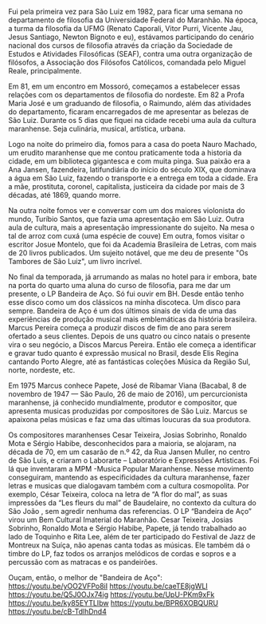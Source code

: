 Fui pela primeira vez para São Luiz em 1982, para ficar uma semana no departamento de filosofia da Universidade Federal do Maranhão. Na época, a turma da filosofia da UFMG (Renato Caporali, Vitor Purri, Vicente Jau, Jesus Santiago, Newton Bignoto e eu), estávamos participando do cenário nacional dos cursos de filosofia através da criação da Sociedade de Estudos e Atividades Filosóficas (SEAF), contra uma outra organização de filósofos, a Associação dos Filósofos Católicos, comandada pelo Miguel Reale, principalmente. 

Em 81, em um encontro em Mossoró, começamos a estabelecer essas relações com os departamentos de filosofia do nordeste. Em 82 a Profa Maria José e um graduando de filosofia, o Raimundo, além das atividades do departamento, ficaram encarregados de me apresentar as belezas de São Luiz. Durante os 5 dias que fiquei na cidade recebi uma aula da cultura maranhense. Seja culinária, musical, artística, urbana. 

Logo na noite do primeiro dia, fomos para a casa do poeta Nauro Machado, um erudito maranhense que me contou praticamente toda a historia da cidade, em um biblioteca gigantesca e com muita pinga. Sua paixão era a Ana Jansen, fazendeira, latifundiária do início do século XIX, que dominava a água em São Luiz, fazendo o transporte e a entrega em toda a cidade. Era a mãe, prostituta, coronel, capitalista, justiceira da cidade por mais de 3 décadas, até 1869, quando morre. 

Na outra noite fomos ver e conversar com um dos maiores violonista do mundo, Turíbio Santos, que fazia uma apresentação em São Luiz. Outra aula de cultura, mais a apresentação impressionante do sujeito. Na mesa o tal de arroz com cuxá (uma espécie de couve) Em outra, fomos visitar o escritor Josue Montelo, que foi da Academia Brasileira de Letras, com mais de 20 livros publicados. Um sujeito notável, que me deu de presente "Os Tambores de São Luiz", um livro incrível. 

No final da temporada, já arrumando as malas no hotel para ir embora, bate na porta do quarto uma aluna do curso de filosofia,  para me dar um presente, o LP Bandeira de Aço. Só fui ouvir em BH. Desde então tenho esse disco como um dos clássicos na minha discoteca. Um disco para sempre. 
Bandeira de Aço é um dos últimos sinais de vida de uma das experiências de produção musical mais emblemáticas da história brasileira. Marcus Pereira começa a produzir discos de fim de ano para serem ofertado a seus clientes. Depois de uns quatro ou cinco natais o presente vira o seu negócio, a Discos Marcus Pereira. Então ele começa a identificar e gravar tudo quanto é expressão musical no Brasil, desde Elis Regina cantando Porto Alegre, até as fantásticas coleções Música da Região Sul, norte, nordeste, etc. 

Em 1975 Marcus conhece Papete, José de Ribamar Viana (Bacabal, 8 de novembro de 1947 — São Paulo, 26 de maio de 2016), um percurcionista maranhense, já conhecido mundialmente, produtor e compositor, que apresenta musicas produzidas por compositores de São Luiz. Marcus se apaixona pelas músicas e faz uma das ultimas loucuras da sua produtora. 

Os compositores maranhenses Cesar Teixeira, Josias Sobrinho, Ronaldo Mota e Sérgio Habibe, desconhecidos para a maioria, se alojaram, na década de 70, em um casarão de n.º 42, da Rua Jansen Muller, no centro de São Luis, e criaram o Laborarte – Laboratório e Expressões Artísticas. Foi lá que inventaram a MPM -Musica Popular Maranhense. 
Nesse movimento conseguiram, mantendo as especificidades da cultura maranhense, fazer letras e musicas que dialogavam também com a cultura cosmopolita. Por exemplo, César Teixeira, coloca na letra de “A flor do mal”, as suas impressões da “Les fleurs du mal” de Baudelaire, no contexto da cultura do São João , sem agredir nenhuma das referencias. O LP “Bandeira de Aço” virou um Bem Cultural Imaterial do Maranhão. 
Cesar Teixeira, Josias Sobrinho, Ronaldo Mota e Sérgio Habibe, Papete, já tendo trabalhado ao lado de Toquinho e Rita Lee,  além de ter participado do Festival de Jazz de Montreux na Suíça, não apenas canta todas as músicas. Ele também dá o timbre do LP, faz todos os arranjos melódicos de cordas e sopros e a percussão com as matracas e os pandeirões. 

Ouçam, então, o melhor de "Bandeira de Aço": 
https://youtu.be/yOO2VFPo8iI 
https://youtu.be/caeTE8jgWLI 
https://youtu.be/Q5J0OJx74ig 
https://youtu.be/UpU-PKm9xFk 
https://youtu.be/ky85EYTLIbw 
https://youtu.be/BPR6XOBQURU 
https://youtu.be/cB-TdlhDnd4 

